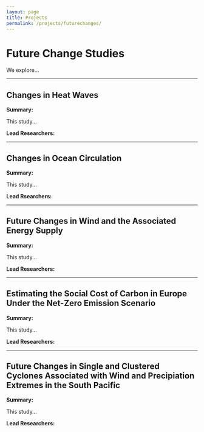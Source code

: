 ```yaml
---
layout: page
title: Projects
permalink: /projects/futurechanges/
---
```


# Future Change Studies

We explore...

---

## Changes in Heat Waves

**Summary:**  

This study...

**Lead Researchers:** 

---

## Changes in Ocean Circulation

**Summary:**

This study... 

**Lead Rsearchers:**

---

## Future Changes in Wind and the Associated Energy Supply

**Summary:**

This study...

**Lead Researchers:**

---

## Estimating the Social Cost of Carbon in Europe Under the Net-Zero Emission Scenario

**Summary:**

This study... 

**Lead Researchers:**

---

## Future Changes in Single and Clustered Cyclones Associated with Wind and Precipiation Extremes in the South Pacific

**Summary:**

This study... 

**Lead Researchers:**
